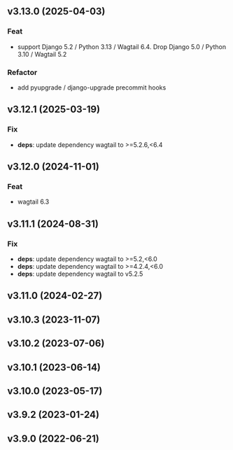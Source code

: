 ## v3.13.0 (2025-04-03)

### Feat

- support Django 5.2 / Python 3.13 / Wagtail 6.4. Drop Django 5.0 / Python 3.10 / Wagtail 5.2

### Refactor

- add pyupgrade / django-upgrade precommit hooks

## v3.12.1 (2025-03-19)

### Fix

- **deps**: update dependency wagtail to >=5.2.6,<6.4

## v3.12.0 (2024-11-01)

### Feat

- wagtail 6.3

## v3.11.1 (2024-08-31)

### Fix

- **deps**: update dependency wagtail to >=5.2,<6.0
- **deps**: update dependency wagtail to >=4.2.4,<6.0
- **deps**: update dependency wagtail to v5.2.5

## v3.11.0 (2024-02-27)

## v3.10.3 (2023-11-07)

## v3.10.2 (2023-07-06)

## v3.10.1 (2023-06-14)

## v3.10.0 (2023-05-17)

## v3.9.2 (2023-01-24)

## v3.9.0 (2022-06-21)
